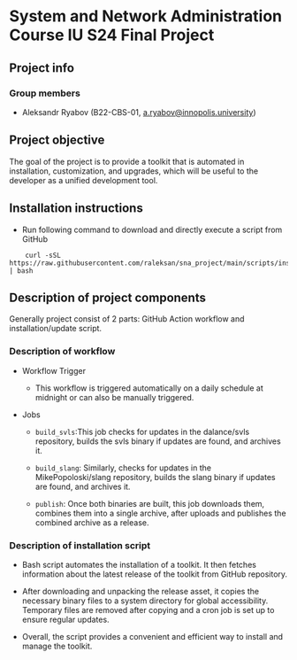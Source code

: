 # System and Network Administration Course IU S24 Final Project

## Project info

### Group members

- Aleksandr Ryabov (B22-CBS-01, [a.ryabov@innopolis.university](mailto:a.ryabov@innopolis.university))

## Project objective

The goal of the project is to provide a toolkit that 
is automated in installation, customization, and upgrades,
which will be useful to the developer as a unified development tool.

## Installation instructions
- Run following command to download and directly execute a script from GitHub

```
    curl -sSL https://raw.githubusercontent.com/raleksan/sna_project/main/scripts/install.sh | bash
```

## Description of project components

Generally project consist of 2 parts:
GitHub Action workflow and installation/update script.

### Description of workflow

- Workflow Trigger
    - This workflow is triggered automatically on a daily schedule at midnight or can also be manually triggered.

- Jobs
    - `build_svls`:This job checks for updates in the dalance/svls repository, builds the svls binary if updates are found, and archives it.
  
    - `build_slang`: Similarly, checks for updates in the MikePopoloski/slang repository, builds the slang binary if updates are found, and archives it.

    - `publish`: Once both binaries are built, this job downloads them, combines them into a single archive, after uploads and publishes the combined archive as a release.

### Description of installation script

- Bash script automates the installation of a toolkit. It then fetches information about the latest release of the toolkit from GitHub repository.
  
- After downloading and unpacking the release asset, it copies the necessary binary files to a system directory for global accessibility. Temporary files are removed after copying and a cron job is set up to ensure regular updates.

- Overall, the script provides a convenient and efficient way to install and manage the toolkit.
